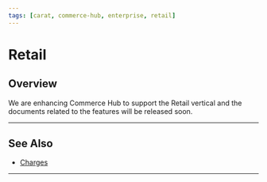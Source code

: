 ```yaml
---
tags: [carat, commerce-hub, enterprise, retail]
---
```



# Retail

## Overview

We are enhancing Commerce Hub to support the Retail vertical and the documents related to the features will be released soon.

---

## See Also
- [Charges](?path=docs/Resources/API-Documents/Payments/Charges.md)

---
